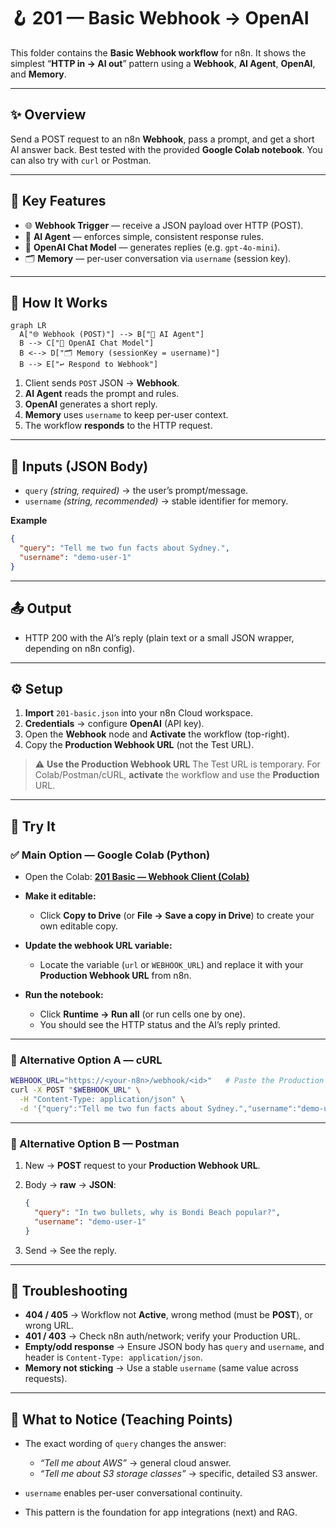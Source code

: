 # 🪝 201 — Basic Webhook → OpenAI

This folder contains the **Basic Webhook workflow** for n8n.
It shows the simplest “**HTTP in → AI out**” pattern using a **Webhook**, **AI Agent**, **OpenAI**, and **Memory**.

---

## ✨ Overview

Send a POST request to an n8n **Webhook**, pass a prompt, and get a short AI answer back.
Best tested with the provided **Google Colab notebook**.
You can also try with `curl` or Postman.

---

## 🚀 Key Features

- 🌐 **Webhook Trigger** — receive a JSON payload over HTTP (POST).
- 🧠 **AI Agent** — enforces simple, consistent response rules.
- 🤖 **OpenAI Chat Model** — generates replies (e.g. `gpt-4o-mini`).
- 🗂️ **Memory** — per-user conversation via `username` (session key).

---

## 🔄 How It Works

```mermaid
graph LR
  A["🌐 Webhook (POST)"] --> B["🧠 AI Agent"]
  B --> C["🤖 OpenAI Chat Model"]
  B <--> D["🗂️ Memory (sessionKey = username)"]
  B --> E["↩️ Respond to Webhook"]
```

1. Client sends `POST` JSON → **Webhook**.
2. **AI Agent** reads the prompt and rules.
3. **OpenAI** generates a short reply.
4. **Memory** uses `username` to keep per-user context.
5. The workflow **responds** to the HTTP request.

---

## 🛂 Inputs (JSON Body)

- `query` _(string, required)_ → the user’s prompt/message.
- `username` _(string, recommended)_ → stable identifier for memory.

**Example**

```json
{
  "query": "Tell me two fun facts about Sydney.",
  "username": "demo-user-1"
}
```

---

## 📤 Output

- HTTP 200 with the AI’s reply (plain text or a small JSON wrapper, depending on n8n config).

---

## ⚙️ Setup

1. **Import** `201-basic.json` into your n8n Cloud workspace.
2. **Credentials** → configure **OpenAI** (API key).
3. Open the **Webhook** node and **Activate** the workflow (top-right).
4. Copy the **Production Webhook URL** (not the Test URL).

> ⚠️ **Use the Production Webhook URL**
> The Test URL is temporary. For Colab/Postman/cURL, **activate** the workflow and use the **Production** URL.

---

## 🧪 Try It

### ✅ Main Option — **Google Colab (Python)**

- Open the Colab:
  **[201 Basic — Webhook Client (Colab)](https://colab.research.google.com/drive/1o66IjJDEQZ404gs5MNiItm2WqxcU2bzx?usp=sharing)**
- **Make it editable:**

  - Click **Copy to Drive** (or **File → Save a copy in Drive**) to create your own editable copy.

- **Update the webhook URL variable:**

  - Locate the variable (`url` or `WEBHOOK_URL`) and replace it with your **Production Webhook URL** from n8n.

- **Run the notebook:**

  - Click **Runtime → Run all** (or run cells one by one).
  - You should see the HTTP status and the AI’s reply printed.

---

### 🔄 Alternative Option A — cURL

```bash
WEBHOOK_URL="https://<your-n8n>/webhook/<id>"   # Paste the Production URL
curl -X POST "$WEBHOOK_URL" \
  -H "Content-Type: application/json" \
  -d '{"query":"Tell me two fun facts about Sydney.","username":"demo-user-1"}'
```

---

### 🔄 Alternative Option B — Postman

1. New → **POST** request to your **Production Webhook URL**.

2. Body → **raw** → **JSON**:

   ```json
   {
     "query": "In two bullets, why is Bondi Beach popular?",
     "username": "demo-user-1"
   }
   ```

3. Send → See the reply.

---

## 🧰 Troubleshooting

- **404 / 405** → Workflow not **Active**, wrong method (must be **POST**), or wrong URL.
- **401 / 403** → Check n8n auth/network; verify your Production URL.
- **Empty/odd response** → Ensure JSON body has `query` and `username`, and header is `Content-Type: application/json`.
- **Memory not sticking** → Use a stable `username` (same value across requests).

---

## 🧠 What to Notice (Teaching Points)

- The exact wording of `query` changes the answer:

  - _“Tell me about AWS”_ → general cloud answer.
  - _“Tell me about S3 storage classes”_ → specific, detailed S3 answer.

- `username` enables per-user conversational continuity.
- This pattern is the foundation for app integrations (next) and RAG.
